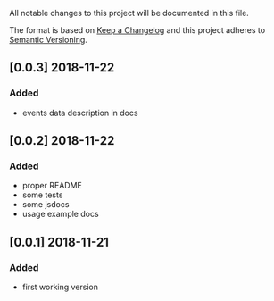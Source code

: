 All notable changes to this project will be documented in this file.

The format is based on [Keep a Changelog](http://keepachangelog.com/en/1.0.0/)
and this project adheres to [Semantic Versioning](http://semver.org/spec/v2.0.0.html).

## [0.0.3] 2018-11-22
### Added
- events data description in docs

## [0.0.2] 2018-11-22
### Added
- proper README
- some tests
- some jsdocs
- usage example docs

## [0.0.1] 2018-11-21
### Added
- first working version
